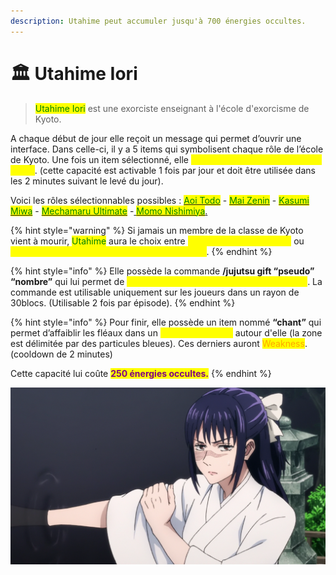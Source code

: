 ```yaml
---
description: Utahime peut accumuler jusqu'à 700 énergies occultes.
---
```


# 🏛 Utahime Iori

> <mark style="color:green;">Utahime Iori</mark> est une exorciste enseignant à l'école d'exorcisme de Kyoto.

A chaque début de jour elle reçoit un message qui permet d’ouvrir une interface. Dans celle-ci, il y a 5 items qui symbolisent chaque rôle de l’école de Kyoto. Une fois un item sélectionné, elle <mark style="color:yellow;">obtient les coordonnées du rôle choisi</mark>. (cette capacité est activable 1 fois par jour et doit être utilisée dans les 2 minutes suivant le levé du jour).&#x20;

Voici les rôles sélectionnables possibles : [<mark style="color:green;">Aoi Todo</mark>](aoi-todo.md) - [<mark style="color:green;">Mai Zenin</mark>](mai-zenin.md) - [<mark style="color:green;">Kasumi Miwa</mark>](kasumi-miwa.md) - [<mark style="color:green;">Mechamaru Ultimate</mark>](mechamaru-ultimate.md) -[ <mark style="color:green;">Momo Nishimiya</mark>.](momo-nishimiya.md)

{% hint style="warning" %}
Si jamais un membre de la classe de Kyoto vient à mourir, <mark style="color:green;">Utahime</mark> aura le choix entre <mark style="color:yellow;">connaître le rôle du tueur</mark> ou <mark style="color:yellow;">connaître les coordonnées de la mort de l'élève</mark>.
{% endhint %}

{% hint style="info" %}
Elle possède la commande **/jujutsu gift “pseudo” “nombre”** qui lui permet de <mark style="color:yellow;">donner de l’énergie occulte au joueur choisi</mark>. La commande est utilisable uniquement sur les joueurs dans un rayon de 30blocs. (Utilisable 2 fois par épisode).
{% endhint %}

{% hint style="info" %}
Pour finir, elle possède un item nommé **“chant”** qui permet d’affaiblir les fléaux dans un <mark style="color:yellow;">rayon de 10 blocs</mark> autour d'elle (la zone est délimitée par des particules bleues). Ces derniers auront <mark style="color:orange;">Weakness</mark>. (cooldown de 2 minutes)



Cette capacité lui coûte <mark style="color:purple;">**250 énergies occultes.**</mark>&#x20;
{% endhint %}

![](<../../../.gitbook/assets/image (60).png>)
